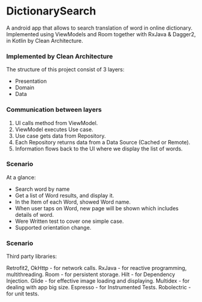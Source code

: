 # DictionarySearch
A android app that allows to search translation of word in online dictionary. Implemented using ViewModels and Room together with RxJava & Dagger2, in Kotlin by Clean Architecture.

### Implemented by Clean Architecture
The structure of this project consist of 3 layers:
- Presentation
- Domain
- Data

### Communication between layers

1. UI calls method from ViewModel.
2. ViewModel executes Use case.
3. Use case gets data from Repository.
4. Each Repository returns data from a Data Source (Cached or Remote).
5. Information flows back to the UI where we display the list of words.



### Scenario

At a glance:

- Search word by name
- Get a list of Word results, and display it.
- In the Item of each Word, showed Word name.
- When user taps on Word, new page will be shown which includes details of word.
- Were Written test to cover one simple case.
- Supported orientation change.
   
### Scenario

Third party libraries:

Retrofit2, OkHttp - for network calls.
RxJava - for reactive programming, multithreading.
Room - for persistent storage.
Hilt - for Dependency Injection.
Glide - for effective image loading and displaying.
Multidex - for dealing with app big size.
Espresso - for Instrumented Tests.
Robolectric - for unit tests.
